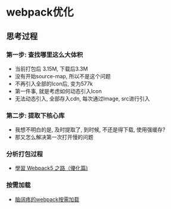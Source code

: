# webpack优化

## 思考过程

### 第一步: 查找哪里这么大体积

* 当前打包后 3.15M, 下载后3.3M
* 没有开始source-map, 所以不是这个问题
* 不再引入全部的Icon后, 变为577k
* 第一件事, 就是考虑如何动态引入Icon
* 无法动态引入, 全部存入cdn, 每次通过Image, src进行引入

### 第二步: 提取下核心库

* 我想不明白的是, 及时提取了, 到时候, 不还是得下载, 使用强缓存?
* 那又怎么解决第一次打开慢的问题

### 分析打包过程

* [學習 Webpack5 之路（優化篇)](https://iter01.com/614277.html)

### 按需加载

* [脑阔疼的webpack按需加载](https://juejin.cn/post/6844903718387875847)
